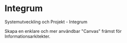 # Integrum
Systemutveckling och Projekt - Integrum

Skapa en enklare och mer användbar "Canvas" främst för Informationsarkitekter.
